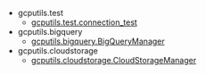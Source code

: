 - gcputils.test
    - [gcputils.test.connection_test](./test/connection_test.md)
- gcputils.bigquery  
    - [gcputils.bigquery.BigQueryManager](./bigquery/BigQueryManager.md)
- gcputils.cloudstorage
    - [gcputils.cloudstorage.CloudStorageManager](./cloudstorage/CloudStorageManger.md)
